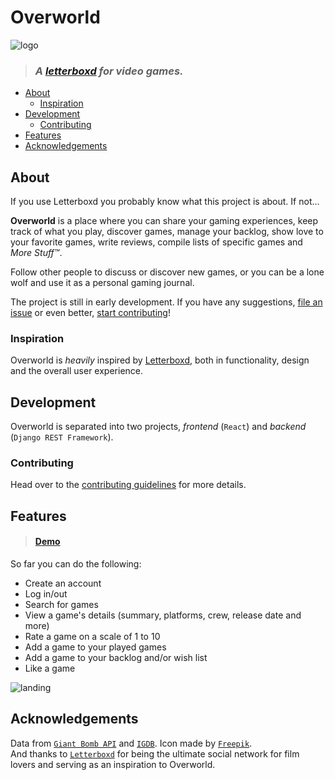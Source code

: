 # Overworld

![logo](/media/logo.png)

> ### *A [letterboxd](https://letterboxd.com) for video games.*

* [About](#about)
  + [Inspiration](#inspiration)
* [Development](#development)
  + [Contributing](#contributing)
* [Features](#features)
* [Acknowledgements](#acknowledgements)

## About

If you use Letterboxd you probably know what this project is about. If not...  
  
**Overworld** is a place where you can share your gaming experiences, keep track of what you play, discover games, manage your backlog, show love to your favorite games, write reviews, compile lists of specific games and *More Stuff™*.  

Follow other people to discuss or discover new games, or you can be a lone wolf and use it as a personal gaming journal.  
  
The project is still in early development. If you have any suggestions, [file an issue](https://github.com/danielgrijalva/overworld/issues/new/choose) or even better, [start contributing](/CONTRIBUTING.md)!

### Inspiration

Overworld is _heavily_ inspired by [Letterboxd](https://letterboxd.com/), both in functionality, design and the overall user experience.

## Development

Overworld is separated into two projects, *frontend* (`React`) and *backend* (`Django REST Framework`).  

### Contributing

Head over to the [contributing guidelines](/CONTRIBUTING.md) for more details.

## Features

> #### [Demo](https://raw.githubusercontent.com/danielgrijalva/overworld/master/media/demo.gif)  
  
So far you can do the following:
* Create an account
* Log in/out
* Search for games
* View a game's details (summary, platforms, crew, release date and more)
* Rate a game on a scale of 1 to 10
* Add a game to your played games
* Add a game to your backlog and/or wish list
* Like a game  
  
![landing](/media/landing.png)
  
## Acknowledgements 
Data from [`Giant Bomb API`](https://www.giantbomb.com/api/) and [`IGDB`](https://api.igdb.com). Icon made by [`Freepik`](https://www.freepik.com/).  
And thanks to [`Letterboxd`](https://letterboxd.com/) for being the ultimate social network for film lovers and serving as an inspiration to Overworld.
